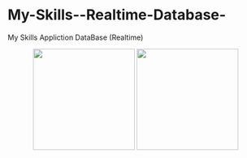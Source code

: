 # My-Skills--Realtime-Database-
My Skills Appliction DataBase (Realtime)
<div align="center">
  <img height="200" src="https://avatars.githubusercontent.com/u/81916613?s=200&v=4"  />
   <img height="200" src="[asist/github.svg](https://raw.githubusercontent.com/my-skills-app/Skechware-blocks-components/66bc2731fc6d0cbaaa6e7f9685e7fbe4e50ba616/asist/github.svg)"  />
</div>
